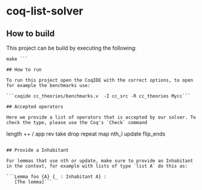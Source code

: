 # coq-list-solver

## How to build

This project can be build by executing the following:
``` make .merlin
make ```
  
## How to run

To run this project open the CoqIDE with the correct options, to open for example the benchmarks use:

```coqide cc_theories/benchmarks.v  -I cc_src -R cc_theories Mycc```

## Accepted operators

Here we provide a list of operators that is accepted by our solver. To check the type, please use the Coq's `Check` command

```
length
++ / app
rev
take
drop
repeat
map
nth_l
update
flip_ends

```

## Provide a Inhabitant

For lemmas that use nth or update, make sure to provide an Inhabitant in the context, for example with lists of type `list A` do this as:

```Lemma foo {A} {_ : Inhabitant A} :
   [The lemma]```
